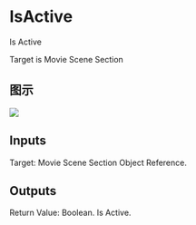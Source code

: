 # IsActive

Is Active

Target is Movie Scene Section

## 图示

![]($-20221218-20525545.png)

## Inputs

Target: Movie Scene Section Object Reference.  

## Outputs

Return Value: Boolean. Is Active.

